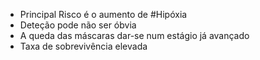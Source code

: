 - Principal Risco é o aumento de #Hipóxia
- Deteção pode não ser óbvia
- A queda das máscaras dar-se num estágio já avançado
- Taxa de sobrevivência elevada